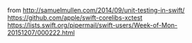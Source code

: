 from http://samuelmullen.com/2014/09/unit-testing-in-swift/
https://github.com/apple/swift-corelibs-xctest
https://lists.swift.org/pipermail/swift-users/Week-of-Mon-20151207/000222.html